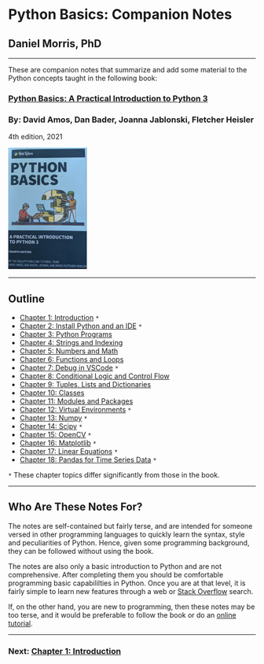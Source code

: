 # Python Basics: Companion Notes

## Daniel Morris, PhD
___

These are companion notes that summarize and add some material to the Python concepts taught in the following book:   

### **[Python Basics: A Practical Introduction to Python 3](https://realpython.com/products/python-basics-book/)**
### By: **David Amos, Dan Bader, Joanna Jablonski, Fletcher Heisler**
4th edition, 2021

![Python Basics](.Images/book.png)

___
## **Outline**

* [Chapter 1: Introduction](Chapter_01_Introduction.md) `*`
* [Chapter 2: Install Python and an IDE](Chapter_02_Installation_and_IDE.ipynb) `*`
* [Chapter 3: Python Programs](Chapter_03_Python_Programs.md)
* [Chapter 4: Strings and Indexing](Chapter_04_Strings_and_Indexing.md)
* [Chapter 5: Numbers and Math](Chapter_05_Numbers_and_Math.md)
* [Chapter 6: Functions and Loops](Chapter_06_Functions_and_Loops.md)
* [Chapter 7: Debug in VSCode](Chapter_07_Debug_in_VSCode.md) `*`
* [Chapter 8: Conditional Logic and Control Flow](Chapter_08_Conditional_Logic_and_Control_Flow.md)
* [Chapter 9: Tuples, Lists and Dictionaries](Chapter_09_Tuples_Lists_and_Dictionaries.md)
* [Chapter 10: Classes](Chapter_10_Classes.md)
* [Chapter 11: Modules and Packages](Chapter_11_Modules_and_Packages.md)
* [Chapter 12: Virtual Environments](Chapter_12_Virtual_Environments.md) `*`
* [Chapter 13: Numpy](Chapter_13_Numpy.ipynb) `*`
* [Chapter 14: Scipy](Chapter_14_Scipy.ipynb) `*`
* [Chapter 15: OpenCV](Chapter_15_OpenCV.ipynb) `*`
* [Chapter 16: Matplotlib](Chapter_16_Matplotlib.ipynb) `*`
* [Chapter 17: Linear Equations](Chapter_17_Linear_Equations.ipynb) `*`
* [Chapter 18: Pandas for Time Series Data](Chapter_18_Pandas_for_Time_Series_Data.ipynb) `*`

`*` These chapter topics differ significantly from those in the book.

___
## Who Are These Notes For?

The notes are self-contained but fairly terse, and are intended for someone versed in other programming languages to quickly learn the syntax, style and peculiarities of Python.  Hence, given some programming background, they can be followed without using the book.  

The notes are also only a basic introduction to Python and are not comprehensive.  After completing them you should be comfortable programming basic capabililties in Python.  Once you are at that level, it is fairly simple to learn new features through a web or [Stack Overflow](https://stackoverflow.com/) search.  

If, on the other hand, you are new to programming, then these notes may be too terse, and it would be preferable to follow the book or do an [online tutorial](https://docs.python.org/3/tutorial/index.html).    

___
### Next: [Chapter 1: Introduction](Chapter_01_Introduction.md)
